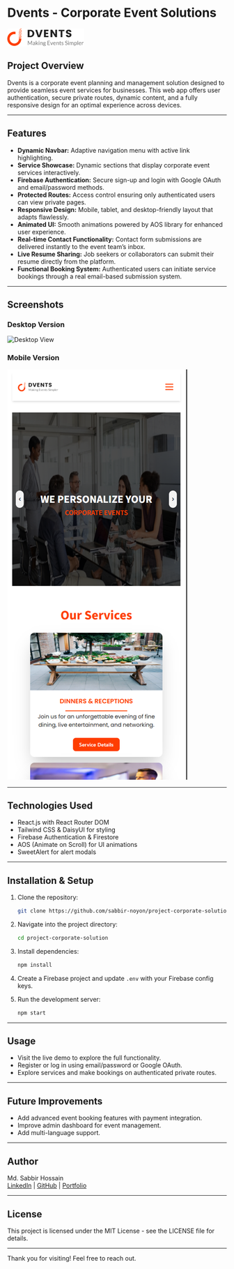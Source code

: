 # Dvents - Corporate Event Solutions

![Dvents Logo](public/readme-assets/logo.png)

## Project Overview

Dvents is a corporate event planning and management solution designed to provide seamless event services for businesses. This web app offers user authentication, secure private routes, dynamic content, and a fully responsive design for an optimal experience across devices.

---

## Features

- **Dynamic Navbar:** Adaptive navigation menu with active link highlighting.
- **Service Showcase:** Dynamic sections that display corporate event services interactively.
- **Firebase Authentication:** Secure sign-up and login with Google OAuth and email/password methods.
- **Protected Routes:** Access control ensuring only authenticated users can view private pages.
- **Responsive Design:** Mobile, tablet, and desktop-friendly layout that adapts flawlessly.
- **Animated UI:** Smooth animations powered by AOS library for enhanced user experience.
- **Real-time Contact Functionality:** Contact form submissions are delivered instantly to the event team’s inbox.
- **Live Resume Sharing:** Job seekers or collaborators can submit their resume directly from the platform.
- **Functional Booking System:** Authenticated users can initiate service bookings through a real email-based submission system.

---

## Screenshots

### Desktop Version

![Desktop View](public/readme-assets/desktop-version.png)

### Mobile Version

![Mobile View](public/readme-assets/mobile-version.png)

---

## Technologies Used

- React.js with React Router DOM
- Tailwind CSS & DaisyUI for styling
- Firebase Authentication & Firestore
- AOS (Animate on Scroll) for UI animations
- SweetAlert for alert modals

---

## Installation & Setup

1. Clone the repository:

   ```bash
   git clone https://github.com/sabbir-noyon/project-corporate-solution.git
   ```

2. Navigate into the project directory:

   ```bash
   cd project-corporate-solution
   ```

3. Install dependencies:

   ```bash
   npm install
   ```

4. Create a Firebase project and update `.env` with your Firebase config keys.

5. Run the development server:

   ```bash
   npm start
   ```

---

## Usage

- Visit the live demo to explore the full functionality.
- Register or log in using email/password or Google OAuth.
- Explore services and make bookings on authenticated private routes.

---

## Future Improvements

- Add advanced event booking features with payment integration.
- Improve admin dashboard for event management.
- Add multi-language support.

---

## Author

Md. Sabbir Hossain  
[LinkedIn](https://www.linkedin.com/in/sabbir-noyon/) | [GitHub](https://github.com/sabbir-noyon) | [Portfolio](#)

---

## License

This project is licensed under the MIT License - see the LICENSE file for details.

---

Thank you for visiting! Feel free to reach out.
